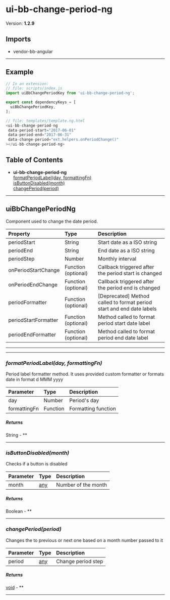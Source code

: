 # ui-bb-change-period-ng


Version: **1.2.9**


## Imports

* vendor-bb-angular

---

## Example

```javascript
// In an extension:
// file: scripts/index.js
import uiBbChangePeriodKey from 'ui-bb-change-period-ng';

export const dependencyKeys = [
  uiBbChangePeriodKey,
];

// file: templates/template.ng.html
<ui-bb-change-period-ng
 data-period-start="2017-06-01"
 data-period-end="2017-06-31"
 data-change-period="ext.helpers.onPeriodChange()"
></ui-bb-change-period-ng>
```

## Table of Contents
- **ui-bb-change-period-ng**<br/>    <a href="#ui-bb-change-period-ngformatPeriodLabel">formatPeriodLabel(day, formattingFn)</a><br/>    <a href="#ui-bb-change-period-ngisButtonDisabled">isButtonDisabled(month)</a><br/>    <a href="#ui-bb-change-period-ngchangePeriod">changePeriod(period)</a><br/>

---

## uiBbChangePeriodNg

Component used to change the date period.

| Property | Type | Description |
| :-- | :-- | :-- |
| periodStart | String | Start date as a ISO string |
| periodEnd | String | End date as a ISO string |
| periodStep | Number | Monthly interval |
| onPeriodStartChange | Function (optional) | Callback triggered after the period start is changed |
| onPeriodEndChange | Function (optional) | Callback triggered after the period end is changed |
| periodFormatter | Function (optional) | [Deprecated] Method called to format period start and end date labels |
| periodStartFormatter | Function (optional) | Method called to format period start date label |
| periodEndFormatter | Function (optional) | Method called to format period end date label |

---

---

### <a name="ui-bb-change-period-ngformatPeriodLabel"></a>*formatPeriodLabel(day, formattingFn)*

Period label formatter method. It uses provided custom formatter
or formats date in format d MMM yyyy


| Parameter | Type | Description |
| :-- | :-- | :-- |
| day | Number | Period's day |
| formattingFn | Function | Formatting function |

##### Returns

String - **

---

### <a name="ui-bb-change-period-ngisButtonDisabled"></a>*isButtonDisabled(month)*

Checks if a button is disabled


| Parameter | Type | Description |
| :-- | :-- | :-- |
| month | [any](#any) | Number of the month |

##### Returns

Boolean - **

---

### <a name="ui-bb-change-period-ngchangePeriod"></a>*changePeriod(period)*

Changes the to previous or next one based on a month number passed to it


| Parameter | Type | Description |
| :-- | :-- | :-- |
| period | [any](#any) | Change period step |

##### Returns

[void](#void) - **

---
